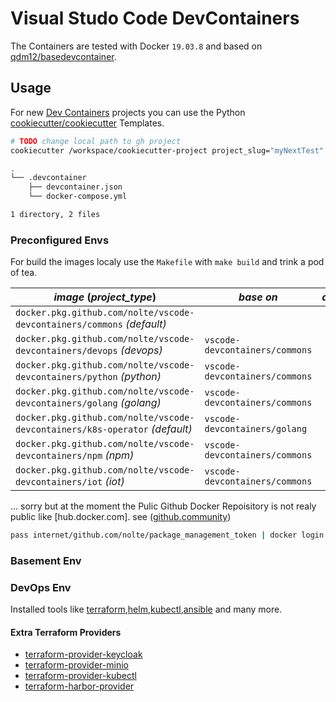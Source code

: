 # Visual Studo Code DevContainers

The Containers are tested with Docker ``19.03.8`` and based on [qdm12/basedevcontainer](https://github.com/qdm12/basedevcontainer).

## Usage

For new [Dev Containers](https://code.visualstudio.com/docs/remote/containers) projects you can use the Python [cookiecutter/cookiecutter](https://github.com/cookiecutter/cookiecutter) Templates.

```bash
# TODO change local path to gh project
cookiecutter /workspace/cookiecutter-project project_slug="myNextTest" project_type="devops" extra_dockerfile="n"
```

```bash
.
└── .devcontainer
    ├── devcontainer.json
    └── docker-compose.yml

1 directory, 2 files
```

### Preconfigured Envs

For build the images localy use the ``Makefile`` with ``make build`` and trink a pod of tea.

| *image* (*project_type*)                                                        | *base on*                          | *description* |
|---------------------------------------------------------------------------------|------------------------------------|---------------|
| ```docker.pkg.github.com/nolte/vscode-devcontainers/commons``` _(default)_      |                                    |               |
| ```docker.pkg.github.com/nolte/vscode-devcontainers/devops``` _(devops)_        | ```vscode-devcontainers/commons``` |               |
| ```docker.pkg.github.com/nolte/vscode-devcontainers/python``` _(python)_        | ```vscode-devcontainers/commons``` |               |
| ```docker.pkg.github.com/nolte/vscode-devcontainers/golang``` _(golang)_        | ```vscode-devcontainers/commons``` |               |
| ```docker.pkg.github.com/nolte/vscode-devcontainers/k8s-operator``` _(default)_ | ```vscode-devcontainers/golang```  |               |
| ```docker.pkg.github.com/nolte/vscode-devcontainers/npm``` _(npm)_              | ```vscode-devcontainers/commons``` |               |
| ```docker.pkg.github.com/nolte/vscode-devcontainers/iot``` _(iot)_              | ```vscode-devcontainers/commons``` |               |


... sorry but at the moment the Pulic Github Docker Repoisitory is not realy public like [hub.docker.com]. see ([github.community](https://github.community/t5/GitHub-Actions/docker-pull-from-public-GitHub-Package-Registry-fail-with-quot/td-p/32782))

```bash
pass internet/github.com/nolte/package_management_token | docker login docker.pkg.github.com --username nolte --password-stdin
```

### Basement Env

### DevOps Env

Installed tools like [terraform](),[helm](),[kubectl](),[ansible]() and many more.

#### Extra Terraform Providers

* [terraform-provider-keycloak](https://github.com/mrparkers/terraform-provider-keycloak)
* [terraform-provider-minio](https://github.com/aminueza/terraform-provider-minio)
* [terraform-provider-kubectl](https://github.com/gavinbunney/terraform-provider-kubectl)
* [terraform-harbor-provider](https://github.com/BESTSELLER/terraform-harbor-provider)
